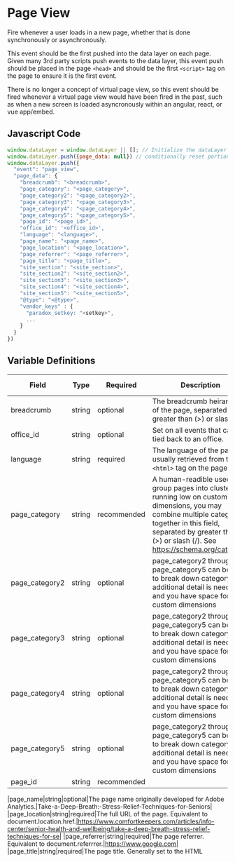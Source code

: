 # Page View

Fire whenever a user loads in a new page, whether that is done synchronously or asynchronously.

This event should be the first pushed into the data layer on each page. Given many 3rd party scripts push events to the data layer, this event push should be placed in the page `<head>` and should be the first `<script>` tag on the page to ensure it is the first event.

There is no longer a concept of virtual page view, so this event should be fired whenever a virtual page view would have been fired in the past, such as when a new screen is loaded asyncronously within an angular, react, or vue app/embed.

## Javascript Code
```js
window.dataLayer = window.dataLayer || []; // Initialize the dataLayer variable to avoid JS errors
window.dataLayer.push({page_data: null}) // conditionally reset portions of DL 
window.dataLayer.push({
  "event": "page_view",
  "page_data": {
    "breadcrumb": "<breadcrumb>",
    "page_category": "<page_category>",
    "page_category2": "<page_category2>",
    "page_category3": "<page_category3>",
    "page_category4": "<page_category4>",
    "page_category5": "<page_category5>",
    "page_id": "<page_id>",
    "office_id": '<office_id>',
    "language": "<language>",
    "page_name": "<page_name>",
    "page_location": "<page_location>",
    "page_referrer": "<page_referrer>",
    "page_title": "<page_title>",
    "site_section": "<site_section>",
    "site_section2": "<site_section2>",
    "site_section3": "<site_section3>",
    "site_section4": "<site_section4>",
    "site_section5": "<site_section5>",
    "@type": "<@type>",
    "vendor_keys" : {
      "paradox_setkey: "<setkey>",
      ...
    }
  }
})
```

## Variable Definitions
|Field|Type|Required|Description|Example|Pattern|Min Length|Max Length|Minimum|Maximum|Multiple Of|
| --- | --- | --- | --- | --- | --- | --- | --- | --- | --- | --- |
|breadcrumb|string|optional|The breadcrumb heirarchy of the page, separated by greater than (>) or slash (/).|Home>Care Services>Glossary|
|office_id|string|optional|Set on all events that can be tied back to an office.|/ohio/springfield|
|language|string|required|The language of the page, usually retrieved from the `<html>` tag on the page|en|
|page_category|string|recommended|A human-readible used to group pages into clusters. If running low on custom dimensions, you may combine multiple categories together in this field, separated by greater than (>) or slash (/). See https://schema.org/category.|Senior Health & Wellbeing, Seniors and Nutrition|
|page_category2|string|optional|page_category2 through page_category5 can be used to break down category if additional detail is needed and you have space for more custom dimensions|Stress Relief|
|page_category3|string|optional|page_category2 through page_category5 can be used to break down category if additional detail is needed and you have space for more custom dimensions|Category 3|
|page_category4|string|optional|page_category2 through page_category5 can be used to break down category if additional detail is needed and you have space for more custom dimensions|Category 4|
|page_category5|string|optional|page_category2 through page_category5 can be used to break down category if additional detail is needed and you have space for more custom dimensions|Category 5|
|page_id|string|recommended||12345|

|page_name|string|optional|The page name originally developed for Adobe Analytics.|Take-a-Deep-Breath:-Stress-Relief-Techniques-for-Seniors|
|page_location|string|required|The full URL of the page. Equivalent to document.location.href.|https://www.comfortkeepers.com/articles/info-center/senior-health-and-wellbeing/take-a-deep-breath-stress-relief-techniques-for-se|
|page_referrer|string|required|The page referrer. Equivalent to document.referrrer.|https://www.google.com|
|page_title|string|required|The page title. Generally set to the HTML <title> tag.|Take a Deep Breath: Stress Relief Techniques for Seniors | Comfort Keepers|
|site_section|string|recommended|Set on all events with a value which designates what portion (i.e., section) the visitor is on.  Previously the "channel" in Adobe Analytics.|Article Library|
|site_section2|string|optional||Info Center|
|site_section3|string|optional||Senior Health and Wellbeing|
|site_section4|string|optional||Section 4|
|site_section5|string|optional||Section 5|
|@type|string|recommended|The schema.org type for this event. For instance, for a page_view event, the page being viewed is a WebPage, but it could also be a more specific subtype like AboutPage or event a custom type your organization creates such as HomePage. Differs from type in that "@type" always should be populated with a schema.org type, while "type" can be populated with arbitrary values.|AboutPage, CheckoutPage, CollectionPage, ArticlePage|
|office_id|string|optional|Set on all events that can be tied back to an office.|/ohio/springfield|
|vendor_keys|object|optional|An object with key-value pairs for vendor keys that might be needed in GTM. E.g, Paradox|












